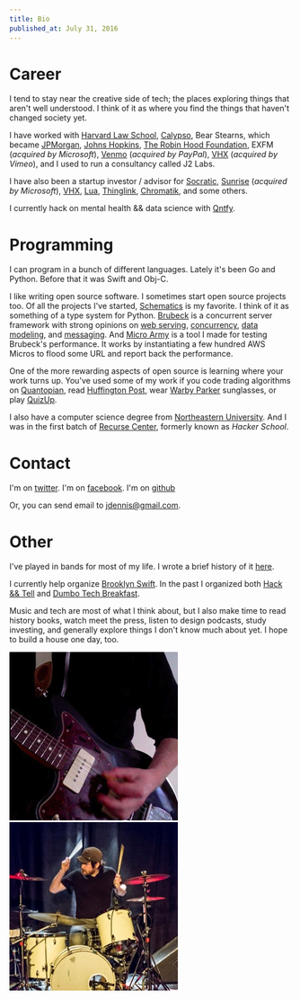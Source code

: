 ```yaml
---
title: Bio
published_at: July 31, 2016
---
```


# Career

I tend to stay near the creative side of tech; the places exploring things that aren't well understood. I think of it as where you find the things that haven't changed society yet.

I have worked with [Harvard Law School](http://law.harvard.edu/), [Calypso](http://calypso.com/), Bear Stearns, which became [JPMorgan](http://www.jpmorgansecurities.com/), [Johns Hopkins](http://www.clsp.jhu.edu/), [The Robin Hood Foundation](http://www.robinhood.org/), EXFM (_acquired by Microsoft_), [Venmo](https://venmo.com/) (_acquired by PayPal_), [VHX](https://www.vhx.tv/) (_acquired by Vimeo_), and I used to run a consultancy called J2 Labs.

I have also been a startup investor / advisor for [Socratic](http://socratic.org/), [Sunrise](https://sunrise.am/) (_acquired by Microsoft_), [VHX](https://www.vhx.tv/), [Lua](http://getlua.com/), [Thinglink](http://thinglink.com/), [Chromatik](https://www.chromatik.com/), and some others.

I currently hack on mental health && data science with [Qntfy](https://qntfy.com).

# Programming

I can program in a bunch of different languages. Lately it's been Go and Python. Before that it was Swift and Obj-C.

I like writing open source software. I sometimes start open source projects too. Of all the projects I've started, [Schematics](https://github.com/schematics/schematics) is my favorite. I think of it as something of a type system for Python. [Brubeck](https://github.com/j2labs/brubeck) is a concurrent server framework with strong opinions on [web serving](http://mongrel2.org/), [concurrency](http://gevent.org/), [data modeling](https://github.com/schematics/schematics), and [messaging](http://zeromq.org/). And [Micro Army](https://github.com/j2labs/microarmy) is a tool I made for testing Brubeck's performance. It works by instantiating a few hundred AWS Micros to flood some URL and report back the performance.

One of the more rewarding aspects of open source is learning where your work turns up. You've used some of my work if you code trading algorithms on [Quantopian](https://www.quantopian.com/), read [Huffington Post](http://www.huffingtonpost.com/), wear [Warby Parker](https://www.warbyparker.com/) sunglasses, or play [QuizUp](https://www.quizup.com/).

I also have a computer science degree from [Northeastern University](http://www.ccs.neu.edu/). And I was in the first batch of [Recurse Center](https://www.recurse.com/), formerly known as _Hacker School_.

# Contact

I'm on [twitter](https://twitter.com/jmsdnns). I'm on [facebook](https://facebook.com/jmsdnns). I'm on [github](https://github.com/jmsdnns)

Or, you can send email to jdennis@gmail.com.

# Other

I've played in bands for most of my life. I wrote a brief history of it [here](/music).

I currently help organize [Brooklyn Swift](http://www.meetup.com/Brooklyn-Swift-Developers/). In the past I organized both [Hack && Tell](http://hackandtell.org/) and [Dumbo Tech Breakfast](https://www.meetup.com/DUMBO-Tech-Breakfast/).

Music and tech are most of what I think about, but I also make time to read history books, watch meet the press, listen to design podcasts, study investing, and generally explore things I don't know much about yet. I hope to build a house one day, too.

![Jazzmaster Avatar](jazzmaster_avatar.png)![Drums Avatar](drums_avatar.jpg)
